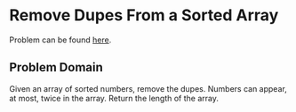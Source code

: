 # Remove Dupes From a Sorted Array

Problem can be found [here](https://leetcode.com/problems/remove-duplicates-from-sorted-array-ii/description/).

## Problem Domain
Given an array of sorted numbers, remove the dupes.  Numbers can 
appear, at most, twice in the array.  Return the length of the 
array.